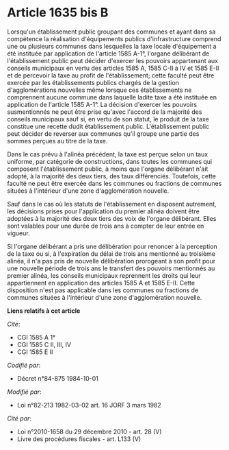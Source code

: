 # Article 1635 bis B

Lorsqu'un établissement public groupant des communes et ayant dans sa compétence la réalisation d'équipements publics
d'infrastructure comprend une ou plusieurs communes dans lesquelles la taxe locale d'équipement a été instituée par
application de l'article 1585 A-1°, l'organe délibérant de l'établissement public peut décider d'exercer les pouvoirs
appartenant aux conseils municipaux en vertu des articles 1585 A, 1585 C-II à IV et 1585 E-II et de percevoir la taxe au
profit de l'établissement; cette faculté peut être exercée par les établissements publics chargés de la gestion
d'agglomérations nouvelles même lorsque ces établissements ne comprennent aucune commune dans laquelle ladite taxe a été
instituée en application de l'article 1585 A-1°. La décision d'exercer les pouvoirs susmentionnés ne peut être prise qu'avec
l'accord de la majorité des conseils municipaux sauf si, en vertu de son statut, le produit de la taxe constitue une recette
dudit établissement public. L'établissement public peut décider de reverser aux communes qu'il groupe une partie des sommes
perçues au titre de la taxe.

Dans le cas prévu à l'alinéa précédent, la taxe est perçue selon un taux uniforme, par catégorie de constructions, dans
toutes les communes qui composent l'établissement public, à moins que l'organe délibérant n'ait adopté, à la majorité des
deux tiers, des taux différenciés. Toutefois, cette faculté ne peut être exercée dans les communes ou fractions de communes
situées à l'intérieur d'une zone d'agglomération nouvelle.

Sauf dans le cas où les statuts de l'établissement en disposent autrement, les décisions prises pour l'application du premier
alinéa doivent être adoptées à la majorité des deux tiers des voix de l'organe délibérant. Elles sont valables pour une durée
de trois ans à compter de leur entrée en vigueur.

Si l'organe délibérant a pris une délibération pour renoncer à la perception de la taxe ou si, à l'expiration du délai de
trois ans mentionné au troisième alinéa, il n'a pas pris de nouvelle délibération prorogeant à son profit pour une nouvelle
période de trois ans le transfert des pouvoirs mentionnés au premier alinéa, les conseils municipaux reprennent les droits
qui leur appartiennent en application des articles 1585 A et 1585 E-II. Cette disposition n'est pas applicable dans les
communes ou fractions de communes situées à l'intérieur d'une zone d'agglomération nouvelle.

**Liens relatifs à cet article**

_Cite_:

  - CGI 1585 A 1°
  - CGI 1585 C II, III, IV
  - CGI 1585 E II

_Codifié par_:

  - Décret n°84-875 1984-10-01

_Modifié par_:

  - Loi n°82-213 1982-03-02 art. 16 JORF 3 mars 1982

_Cité par_:

  - Loi n°2010-1658 du 29 décembre 2010 - art. 28 (V)
  - Livre des procédures fiscales - art. L133 (V)
